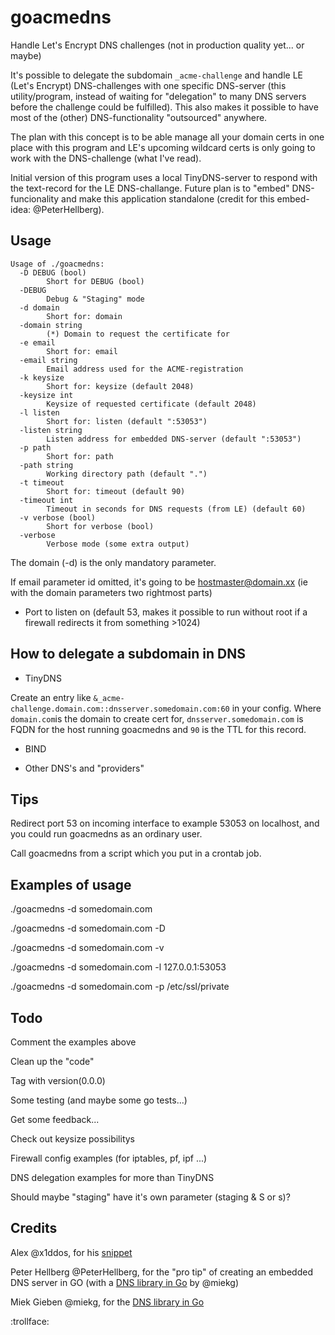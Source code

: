 # goacmedns

Handle Let's Encrypt DNS challenges (not in production quality yet... or maybe)

It's possible to delegate the subdomain `_acme-challenge` and handle LE (Let's Encrypt) DNS-challenges with one specific DNS-server (this utility/program, instead of waiting for "delegation" to many DNS servers before the challenge could be fulfilled). This also makes it possible to have most of the (other) DNS-functionality "outsourced" anywhere.

The plan with this concept is to be able manage all your domain certs in one place with this program and LE's upcoming wildcard certs is only going to work with the DNS-challenge (what I've read).

Initial version of this program uses a local TinyDNS-server to respond with the text-record for the LE DNS-challange.
Future plan is to "embed" DNS-funcionality and make this application standalone (credit for this embed-idea: @PeterHellberg).

## Usage

```text
Usage of ./goacmedns:
  -D DEBUG (bool)
        Short for DEBUG (bool)
  -DEBUG
        Debug & "Staging" mode
  -d domain
        Short for: domain
  -domain string
        (*) Domain to request the certificate for
  -e email
        Short for: email
  -email string
        Email address used for the ACME-registration
  -k keysize
        Short for: keysize (default 2048)
  -keysize int
        Keysize of requested certificate (default 2048)
  -l listen
        Short for: listen (default ":53053")
  -listen string
        Listen address for embedded DNS-server (default ":53053")
  -p path
        Short for: path
  -path string
        Working directory path (default ".")
  -t timeout
        Short for: timeout (default 90)
  -timeout int
        Timeout in seconds for DNS requests (from LE) (default 60)
  -v verbose (bool)
        Short for verbose (bool)
  -verbose
        Verbose mode (some extra output)
```

The domain (-d) is the only mandatory parameter.

If email parameter id omitted, it's going to be hostmaster@domain.xx (ie with the domain parameters two rightmost parts)

* Port to listen on (default 53, makes it possible to run without root if a firewall redirects it from something >1024)

## How to delegate a subdomain in DNS

* TinyDNS

Create an entry like `&_acme-challenge.domain.com::dnsserver.somedomain.com:60` in your config. Where `domain.com`is the domain to create cert for, `dnsserver.somedomain.com` is FQDN for the host running goacmedns and `90` is the TTL for this record.

* BIND

* Other DNS's and "providers"

## Tips

Redirect port 53 on incoming interface to example 53053 on localhost, and you could run goacmedns as an ordinary user.

Call goacmedns from a script which you put in a crontab job.

## Examples of usage

./goacmedns -d somedomain.com

./goacmedns -d somedomain.com -D

./goacmedns -d somedomain.com -v

./goacmedns -d somedomain.com -l 127.0.0.1:53053

./goacmedns -d somedomain.com -p /etc/ssl/private

## Todo

Comment the examples above

Clean up the "code"

Tag with version(0.0.0)

Some testing (and maybe some go tests...)

Get some feedback...

Check out keysize possibilitys

Firewall config examples (for iptables, pf, ipf ...)

DNS delegation examples for more than TinyDNS

Should maybe "staging" have it's own parameter (staging & S or s)?

## Credits

Alex @x1ddos, for his [snippet](https://github.com/golang/go/issues/17263#issuecomment-253149953)

Peter Hellberg @PeterHellberg, for the "pro tip" of creating an embedded DNS server in GO (with a [DNS library in Go](https://github.com/miekg/dns) by @miekg)

Miek Gieben @miekg, for the [DNS library in Go](https://github.com/miekg/dns)

:trollface:
